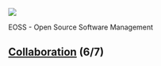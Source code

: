 ![](https://upload.wikimedia.org/wikipedia/commons/a/a2/BFH_Logo_deutsch.png)

EOSS - Open Source Software Management

## [Collaboration](https://github.com/digital-sustainability/module-eoss/tree/main/docs/content/06) (6/7) 